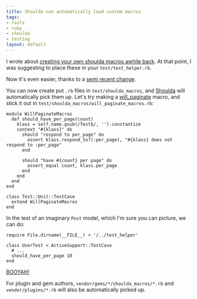 ```yaml
--- 
title: Shoulda can automatically load custom macros
tags: 
- rails
- ruby
- shoulda
- testing
layout: default
---
```

I wrote about [creating your own shoulda macros awhile back](/posts/shoulda-macros-allows-you-to-embrace-your-inner-slacker). At that point, I was suggesting to place these in your `test/test_helper.rb`.

Now it's even easier, thanks to a [semi recent change](http://thoughtbot.lighthouseapp.com/projects/5807/tickets/62).

You can now create put `.rb` files in `test/shoulda_macros`, and [Shoulda](http://www.thoughtbot.com/projects/shoulda) will automatically pick them up. Let's try making a [will_paginate](http://github.com/mislav/will_paginate/) macro, and stick it out in `test/shoulda_macros/will_paginate_macros.rb`:

<pre><code class="ruby">module WillPaginateMacros
  def should_have_per_page(count)
    klass = self.name.gsub(/Test$/, '').constantize
    context "#{klass}" do
      should "respond to per_page" do
        assert klass.respond_to?(:per_page), "#{klass} does not respond to :per_page"
      end
      
      should "have #{count} per page" do
        assert_equal count, klass.per_page
      end
    end
  end
end

class Test::Unit::TestCase
  extend WillPaginateMacros
end</code></pre>

In the test of an imaginary `Post` model, which I'm sure you can picture, we can do:

<pre><code class="ruby">require File.dirname(__FILE__) + '/../test_helper'

class UserTest < ActiveSupport::TestCase
  # ...
  should_have_per_page 10
end</code></pre>

[BOOYAH!](http://www.poetv.com/video.php?vid=25029)

For plugin and gem authors, `vendor/gems/*/shoulda_macros/*.rb` and `vendor/plugins/*.rb` will also be automatically picked up.

